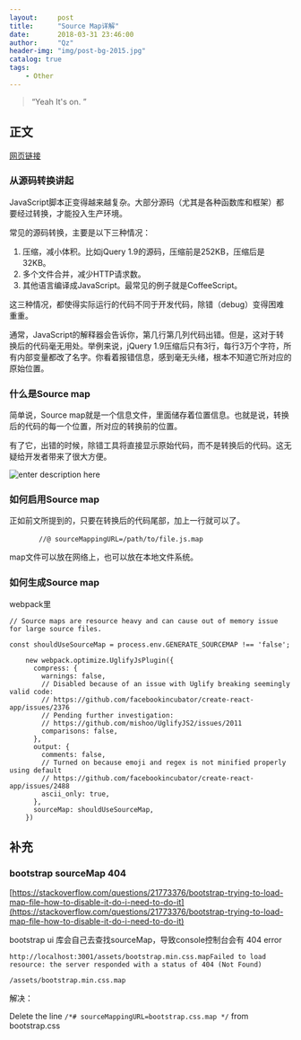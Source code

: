```yaml
---
layout:     post
title:      "Source Map详解"
date:       2018-03-31 23:46:00
author:     "Qz"
header-img: "img/post-bg-2015.jpg"
catalog: true
tags:
    - Other
---
```


> “Yeah It's on. ”


## 正文
[网页链接](http://www.ruanyifeng.com/blog/2013/01/javascript_source_map.html)


### 从源码转换讲起
JavaScript脚本正变得越来越复杂。大部分源码（尤其是各种函数库和框架）都要经过转换，才能投入生产环境。

常见的源码转换，主要是以下三种情况：

1. 压缩，减小体积。比如jQuery 1.9的源码，压缩前是252KB，压缩后是32KB。
2. 多个文件合并，减少HTTP请求数。
3. 其他语言编译成JavaScript。最常见的例子就是CoffeeScript。



这三种情况，都使得实际运行的代码不同于开发代码，除错（debug）变得困难重重。

通常，JavaScript的解释器会告诉你，第几行第几列代码出错。但是，这对于转换后的代码毫无用处。举例来说，jQuery 1.9压缩后只有3行，每行3万个字符，所有内部变量都改了名字。你看着报错信息，感到毫无头绪，根本不知道它所对应的原始位置。


### 什么是Source map

简单说，Source map就是一个信息文件，里面储存着位置信息。也就是说，转换后的代码的每一个位置，所对应的转换前的位置。

有了它，出错的时候，除错工具将直接显示原始代码，而不是转换后的代码。这无疑给开发者带来了很大方便。


![enter description here][1]


### 如何启用Source map
正如前文所提到的，只要在转换后的代码尾部，加上一行就可以了。
```
    　　//@ sourceMappingURL=/path/to/file.js.map
```

map文件可以放在网络上，也可以放在本地文件系统。


### 如何生成Source map
webpack里
```
// Source maps are resource heavy and can cause out of memory issue for large source files.

const shouldUseSourceMap = process.env.GENERATE_SOURCEMAP !== 'false';
```

```
    new webpack.optimize.UglifyJsPlugin({
      compress: {
        warnings: false,
        // Disabled because of an issue with Uglify breaking seemingly valid code:
        // https://github.com/facebookincubator/create-react-app/issues/2376
        // Pending further investigation:
        // https://github.com/mishoo/UglifyJS2/issues/2011
        comparisons: false,
      },
      output: {
        comments: false,
        // Turned on because emoji and regex is not minified properly using default
        // https://github.com/facebookincubator/create-react-app/issues/2488
        ascii_only: true,
      },
      sourceMap: shouldUseSourceMap,
    })
```













## 补充



### bootstrap sourceMap 404

[https://stackoverflow.com/questions/21773376/bootstrap-trying-to-load-map-file-how-to-disable-it-do-i-need-to-do-it](https://stackoverflow.com/questions/21773376/bootstrap-trying-to-load-map-file-how-to-disable-it-do-i-need-to-do-it)

bootstrap ui 库会自己去查找sourceMap，导致console控制台会有 404 error

```basic
http://localhost:3001/assets/bootstrap.min.css.mapFailed to load resource: the server responded with a status of 404 (Not Found)

/assets/bootstrap.min.css.map
```

解决：

Delete the line `/*# sourceMappingURL=bootstrap.css.map */` from bootstrap.css







[1]: http://www.ruanyifeng.com/blogimg/asset/201301/bg2013012204.png